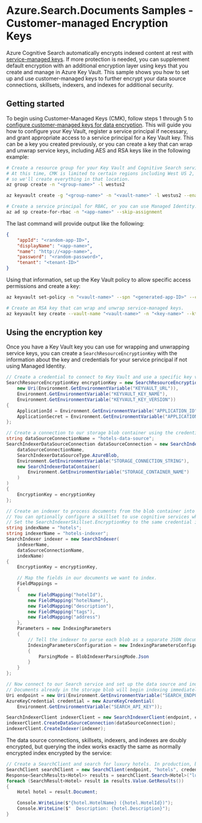 # Azure.Search.Documents Samples - Customer-managed Encryption Keys

Azure Cognitive Search automatically encrypts indexed content at rest with [service-managed keys](https://docs.microsoft.com/azure/security/fundamentals/encryption-atrest#azure-encryption-at-rest-components). If more protection is needed, you can supplement default encryption with an additional encryption layer using keys that you create and manage in Azure Key Vault. This sample shows you how to set up and use customer-managed keys to further encrypt your data source connections, skillsets, indexers, and indexes for additional security.

## Getting started

To begin using Customer-Managed Keys (CMK), follow steps 1 through 5 to [configure customer-managed keys for data encryption](https://docs.microsoft.com/azure/search/search-security-manage-encryption-keys). This will guide you how to configure your Key Vault, register a service principal if necessary, and grant appropriate access to a service principal for a Key Vault key. This can be a key you created previously, or you can create a key that can wrap and unwrap service keys, including AES and RSA keys like in the following example:

```bash
# Create a resource group for your Key Vault and Cognitive Search service.
# At this time, CMK is limited to certain regions including West US 2,
# so we'll create everything in that location.
az group create -n "<group-name>" -l westus2

az keyvault create -g "<group-name>" -n "<vault-name>" -l westus2 --enable-purge-protection

# Create a service principal for RBAC, or you can use Managed Identity.
az ad sp create-for-rbac -n "<app-name>" --skip-assignment
```

The last command will provide output like the following:

```json
{
    "appId": "<random-app-ID>",
    "displayName": "<app-name>",
    "name": "http://<app-name>",
    "password": "<random-password>",
    "tenant": "<tenant-ID>"
}
```

Using that information, set up the Key Vault policy to allow specific access permissions and create a key:

```bash
az keyvault set-policy -n "<vault-name>" --spn "<generated-app-ID>" --certificate-permissions get --key-permissions get wrapKey unwrapKey --secret-permissions get

# Create an RSA key that can wrap and unwrap service-managed keys.
az keyvault key create --vault-name "<vault-name>" -n "<key-name>" --kty rsa --size 2048 --expires "<Y-m-d'T'H:M:S'Z'>" --ops wrapKey unwrapKey
```

## Using the encryption key

Once you have a Key Vault key you can use for wrapping and unwrapping service keys, you can create a `SearchResourceEncryptionKey` with the information about the key and credentials for your service principal if not using Managed Identity.

```C# Snippet:Azure_Search_Tests_Sample06_EncryptedIndex_CreateDoubleEncryptedIndex_Index
// Create a credential to connect to Key Vault and use a specific key version created previously.
SearchResourceEncryptionKey encryptionKey = new SearchResourceEncryptionKey(
    new Uri(Environment.GetEnvironmentVariable("KEYVAULT_URL")),
    Environment.GetEnvironmentVariable("KEYVAULT_KEY_NAME"),
    Environment.GetEnvironmentVariable("KEYVAULT_KEY_VERSION"))
{
    ApplicationId = Environment.GetEnvironmentVariable("APPLICATION_ID"),
    ApplicationSecret = Environment.GetEnvironmentVariable("APPLICATION_SECRET"),
};

// Create a connection to our storage blob container using the credential.
string dataSourceConnectionName = "hotels-data-source";
SearchIndexerDataSourceConnection dataSourceConnection = new SearchIndexerDataSourceConnection(
    dataSourceConnectionName,
    SearchIndexerDataSourceType.AzureBlob,
    Environment.GetEnvironmentVariable("STORAGE_CONNECTION_STRING"),
    new SearchIndexerDataContainer(
        Environment.GetEnvironmentVariable("STORAGE_CONTAINER_NAME")
    )
)
{
    EncryptionKey = encryptionKey
};

// Create an indexer to process documents from the blob container into the index.
// You can optionally configure a skillset to use cognitive services when processing documents.
// Set the SearchIndexerSkillset.EncryptionKey to the same credential if you use a skillset.
string indexName = "hotels";
string indexerName = "hotels-indexer";
SearchIndexer indexer = new SearchIndexer(
    indexerName,
    dataSourceConnectionName,
    indexName)
{
    EncryptionKey = encryptionKey,

    // Map the fields in our documents we want to index.
    FieldMappings =
    {
        new FieldMapping("hotelId"),
        new FieldMapping("hotelName"),
        new FieldMapping("description"),
        new FieldMapping("tags"),
        new FieldMapping("address")
    },
    Parameters = new IndexingParameters
    {
        // Tell the indexer to parse each blob as a separate JSON document.
        IndexingParametersConfiguration = new IndexingParametersConfiguration
        {
            ParsingMode = BlobIndexerParsingMode.Json
        }
    }
};

// Now connect to our Search service and set up the data source and indexer.
// Documents already in the storage blob will begin indexing immediately.
Uri endpoint = new Uri(Environment.GetEnvironmentVariable("SEARCH_ENDPOINT"));
AzureKeyCredential credential = new AzureKeyCredential(
    Environment.GetEnvironmentVariable("SEARCH_API_KEY"));

SearchIndexerClient indexerClient = new SearchIndexerClient(endpoint, credential);
indexerClient.CreateDataSourceConnection(dataSourceConnection);
indexerClient.CreateIndexer(indexer);
```

The data source connections, skillsets, indexers, and indexes are doubly encrypted, but querying the index works exactly the same as normally encrypted index encrypted by the service:

```C# Snippet:Azure_Search_Tests_Sample06_EncryptedIndex_CreateDoubleEncryptedIndex_Query
// Create a SearchClient and search for luxury hotels. In production, be sure to use the query key.
SearchClient searchClient = new SearchClient(endpoint, "hotels", credential);
Response<SearchResults<Hotel>> results = searchClient.Search<Hotel>("luxury hotels");
foreach (SearchResult<Hotel> result in results.Value.GetResults())
{
    Hotel hotel = result.Document;

    Console.WriteLine($"{hotel.HotelName} ({hotel.HotelId})");
    Console.WriteLine($"  Description: {hotel.Description}");
}
```